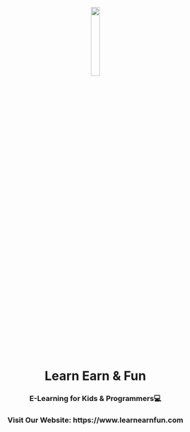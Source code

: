 <p align="center"><a href="https://learnearnfun.com/" target="_blank"><img src="https://yt3.ggpht.com/a-/AAuE7mCEl9wTEQHSb8JrEvy4WIO2cBF1hV5zTeMF3Q=s900-mo-c-c0xffffffff-rj-k-no" width="20%"></a></p>

<h1 align="center">Learn Earn & Fun</h1>
<h3 align="center">E-Learning for Kids & Programmers💻</h3>

<h3 align="center">Visit Our Website: https://www.learnearnfun.com</h3>
